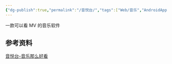 ```yaml
---
{"dg-publish":true,"permalink":"/音悦台/","tags":["Web/音乐","AndroidApp/音乐"],"noteIcon":""}
---
```



一款可以看 MV 的音乐软件

## 参考资料
[音悦台-音乐那么好看](https://www.yinyuetai.com/)